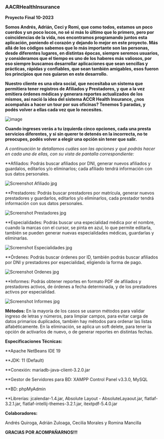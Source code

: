 ### AACRHealthInsurance

**Proyecto Final 10-2023**

**Somos Andrés, Adrián, Ceci y Romi,  que como todos, estamos un poco cuerdos y un poco locos, no sé si más lo último que lo primero, pero por coincidencias de la vida, nos encontramos programando juntos esta aplicación, poniendo el corazón y dejando lo mejor en este proyecto.
Más allá de los códigos sabemos que lo más importante son las personas, desde diferentes lugares, en distintas épocas, siempre seremos usuarios, y consideramos que el tiempo es uno de los haberes más valiosos, por eso siempre buscamos desarrollar aplicaciones que sean sencillas y prácticas, rápidas y confiables, que sean también amigables, esos fueron los principios que nos guiaron en este desarrollo.** 

**Nuestro cliente es una obra social, que necesitaba un sistema que permitiera tener registros de Afiliados y Prestadores, y que a la vez emitiera órdenes médicas y generara reportes actualizados de los mismos, así nació
la idea del sistema ACCR Health Insurance, ¿nos acompañás a hacer un tour por sus oficinas? Tenemos 5 paradas, y podés volver a ellas cada vez que lo necesites.** 

![image](https://github.com/RomiMancilla/AACRHealthInsurance/assets/141675896/4d783cbe-66d5-4a29-85bf-a7b72f89e183)

**Cuando ingreses verás a tu izquierda cinco opciones, cada una presta servicios diferentes, y si sin querer te detenés en la incorrecta, no te preocupes, podés volver a elegir una opción sin tener que salir.**

*A continuación te detallamos cuáles son las opciones y qué podrás hacer en cada una de ellas, con su vista de pantalla correspondiente:*

**Afiliados: Podrás buscar afiliados por DNI, generar nuevos afiliados y guardalos, editarlos y/o eliminarlos; cada afiliado tendrá información con sus datos personales.

![Screenshot Afiliado jpg](https://github.com/RomiMancilla/AACRHealthInsurance/assets/141675896/01d322c3-b69f-4b5a-868e-db6a150873c2)



**Prestadores: Podrás buscar prestadores por matrícula, generar nuevos prestadores y guardarlos, editarlos y/o eliminarlos, cada prestador tendrá información con sus datos personales.

![Screenshot Prestadores jpg](https://github.com/RomiMancilla/AACRHealthInsurance/assets/141675896/297c3a6b-3c6f-4a86-be35-a1f3b4cee64c)



**Especialidades: Podrás buscar una especialidad médica por el nombre, cuando la marcas con el cursor, se pinta en azul, lo que permite editarla, también se pueden generar nuevas especialidades médicas, guardarlas y eliminarlas.

![Screenshot Especialidades jpg](https://github.com/RomiMancilla/AACRHealthInsurance/assets/141675896/899988a1-f018-4d5a-8970-fac531a8b974)



**Órdenes: Podrás buscar órdenes por ID, también podrás buscar afiliados por DNI y prestadores por especialidad, eligiendo la forma de pago.

![Screenshot Ordenes jpg](https://github.com/RomiMancilla/AACRHealthInsurance/assets/141675896/2355199f-f3ec-43df-b2a7-8c89592acbdc)



**Informes: Podrás obtener reportes en formato PDF de afiliados y prestadores activos, de órdenes a fecha determinada, y de los prestadores activos por especialidad.

![Screenshot Informes jpg](https://github.com/RomiMancilla/AACRHealthInsurance/assets/141675896/f7c257ef-72b6-4888-9726-7eacf938bc16)




**Métodos:**
En la mayoría de los casos se usaron métodos para validar ingreso de letras y números, para limpiar campos, para evitar carga de datos primarios duplicados, también hay métodos para ordenar las listas alfabéticamente.
En la eliminación, se aplica un soft delete, para tener la opción de activarlos de nuevo, o de generar reportes en distintas fechas. 

**Especificaciones Técnicas:**

**Apache NetBeans IDE 19

**JDK: 11 (Default)

**Conexión: mariadb-java-client-3.2.0.jar  

**Gestor de Servidores para BD: XAMPP Control Panel v3.3.0, MySQL

**BD: phpMyAdmin

**Librerías: jcalendar-1.4.jar, Absolute Layout - AbsoluteLayaout.jar, flatlaf-3.2.1.jar, flatlaf-intellij-themes-3.2.1.jar, itextpdf-5.4.0.jar



**Colaboradores:**

Andrés Quiroga, Adrián Zuloaga, Cecilia Morales y Romina Mancilla






**GRACIAS POR ACOMPAÑARNOS!!!**


